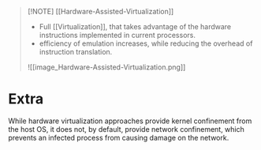 > [!NOTE] [[Hardware-Assisted-Virtualization]]
> - Full [[Virtualization]], that takes advantage of the hardware instructions implemented in current processors.
> - efficiency of emulation increases, while reducing the overhead of instruction translation.
> 
> ![[image_Hardware-Assisted-Virtualization.png]]

# Extra
While hardware virtualization approaches provide kernel confinement from the host OS, it does not, by default, provide network confinement, which prevents an infected process from causing damage on the network.
